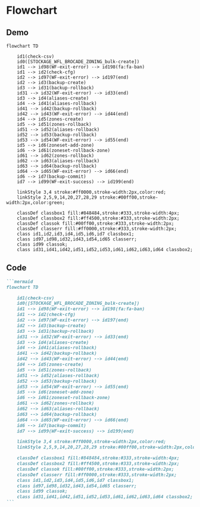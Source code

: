 # Flowchart

## Demo

<div class="result" markdown>

```mermaid
flowchart TD

    id1(check-csv)
    id0([STOCKAGE_WFL_BROCADE_ZONING_bulk-create])
    id1 --> id98(WF-exit-error) --> id198(fa:fa-ban)
    id1 --> id2(check-cfg) 
    id2 --> id97(WF-exit-error) --> id197(end)
    id2 --> id3(backup-create) 
    id3 --> id31(backup-rollback) 
    id31 --> id32(WF-exit-error) --> id33(end)
    id3 --> id4(aliases-create) 
    id4 --> id41(aliases-rollback) 
    id41 --> id42(backup-rollback) 
    id42 --> id43(WF-exit-error) --> id44(end)
    id4 --> id5(zones-create) 
    id5 --> id51(zones-rollback) 
    id51 --> id52(aliases-rollback) 
    id52 --> id53(backup-rollback) 
    id53 --> id54(WF-exit-error) --> id55(end)
    id5 --> id6(zoneset-add-zone) 
    id6 --> id61(zoneset-rollback-zone) 
    id61 --> id62(zones-rollback) 
    id62 --> id63(aliases-rollback) 
    id63 --> id64(backup-rollback) 
    id64 --> id65(WF-exit-error) --> id66(end)
    id6 --> id7(backup-commit)
    id7 --> id99(WF-exit-success) --> id199(end)

    linkStyle 3,4 stroke:#ff0000,stroke-width:2px,color:red;
    linkStyle 2,5,9,14,20,27,28,29 stroke:#00ff00,stroke-width:2px,color:green;

    classDef classbox1 fill:#848484,stroke:#333,stroke-width:4px;
    classDef classbox2 fill:#ff4500,stroke:#333,stroke-width:2px;
    classDef classok fill:#00ff00,stroke:#333,stroke-width:2px;
    classDef classerr fill:#ff0000,stroke:#333,stroke-width:2px;
    class id1,id2,id3,id4,id5,id6,id7 classbox1;
    class id97,id98,id32,id43,id54,id65 classerr;
    class id99 classok;
    class id31,id41,id42,id51,id52,id53,id61,id62,id63,id64 classbox2;
```

</div>

## Code

```` markdown title="Flow chart"
```mermaid
flowchart TD

    id1(check-csv)
    id0([STOCKAGE_WFL_BROCADE_ZONING_bulk-create])
    id1 --> id98(WF-exit-error) --> id198(fa:fa-ban)
    id1 --> id2(check-cfg) 
    id2 --> id97(WF-exit-error) --> id197(end)
    id2 --> id3(backup-create) 
    id3 --> id31(backup-rollback) 
    id31 --> id32(WF-exit-error) --> id33(end)
    id3 --> id4(aliases-create) 
    id4 --> id41(aliases-rollback) 
    id41 --> id42(backup-rollback) 
    id42 --> id43(WF-exit-error) --> id44(end)
    id4 --> id5(zones-create) 
    id5 --> id51(zones-rollback) 
    id51 --> id52(aliases-rollback) 
    id52 --> id53(backup-rollback) 
    id53 --> id54(WF-exit-error) --> id55(end)
    id5 --> id6(zoneset-add-zone) 
    id6 --> id61(zoneset-rollback-zone) 
    id61 --> id62(zones-rollback) 
    id62 --> id63(aliases-rollback) 
    id63 --> id64(backup-rollback) 
    id64 --> id65(WF-exit-error) --> id66(end)
    id6 --> id7(backup-commit)
    id7 --> id99(WF-exit-success) --> id199(end)

    linkStyle 3,4 stroke:#ff0000,stroke-width:2px,color:red;
    linkStyle 2,5,9,14,20,27,28,29 stroke:#00ff00,stroke-width:2px,color:green;

    classDef classbox1 fill:#848484,stroke:#333,stroke-width:4px;
    classDef classbox2 fill:#ff4500,stroke:#333,stroke-width:2px;
    classDef classok fill:#00ff00,stroke:#333,stroke-width:2px;
    classDef classerr fill:#ff0000,stroke:#333,stroke-width:2px;
    class id1,id2,id3,id4,id5,id6,id7 classbox1;
    class id97,id98,id32,id43,id54,id65 classerr;
    class id99 classok;
    class id31,id41,id42,id51,id52,id53,id61,id62,id63,id64 classbox2;
```
````